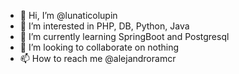 - 👋 Hi, I’m @lunaticolupin
- 👀 I’m interested in PHP, DB, Python, Java
- 🌱 I’m currently learning SpringBoot and Postgresql
- 💞️ I’m looking to collaborate on nothing
- 📫 How to reach me @alejandroramcr

<!---
lunaticolupin/lunaticolupin is a ✨ special ✨ repository because its `README.md` (this file) appears on your GitHub profile.
You can click the Preview link to take a look at your changes.
--->
